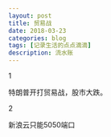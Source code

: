 ```yaml
---
layout: post
title: 贸易战
date: 2018-03-23
categories: blog
tags: [记录生活的点点滴滴]
description: 流水账
---
```


1

特朗普开打贸易战，股市大跌。

2

新浪云只能5050端口









